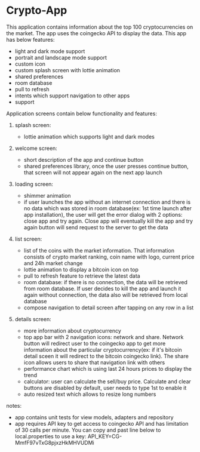 # Crypto-App

This application contains information about the top 100 cryptocurrencies on the market. The app uses the coingecko API to display the data.
This app has below features:
- light and dark mode support
- portrait and landscape mode support
- custom icon
- custom splash screen with lottie animation
- shared preferences
- room database
- pull to refresh
- intents which support navigation to other apps
- support 

Application screens contain below functionality and features:
1. splash screen:
   - lottie animation which supports light and dark modes
2. welcome screen:
   - short description of the app and continue button
   - shared preferences library, once the user presses continue button, that screen will not appear again on the next app launch
3. loading screen:
   - shimmer animation
   - if user launches the app without an internet connection and there is no data which was stored in room database(ex: 1st time launch after app installation), the user will get the error dialog with 2 options: close app and try again. Close app will eventually kill the app and try again button will send request to the server to get the data

4. list screen:     
    - list of the coins with the market information. That information consists of crypto market ranking, coin name with logo, current price and 24h market change
    - lottie animation to display a bitcoin icon on top
    - pull to refresh feature to retrieve the latest data
    - room database: if there is no connection, the data will be retrieved from room database. If user decides to kill the app and launch it again without connection, the data also will be retrieved from local database
    - compose navigation to detail screen after tapping on any row in a list

5. details screen:
    - more information about cryptocurrency  
    - top app bar with 2 navigation icons: network and share. Network button will redirect user to the coingecko app to get more information about the particular cryptocurrency(ex: if it's bitcoin detail sceen it will redirect to the bitcoin coingecko link). The share icon allows users to share that navigation link with others
    - performance chart which is using last 24 hours prices to display the trend
    - calculator: user can calculate the sell/buy price. Calculate and clear buttons are disabled by default, user needs to type 1st to enable it
    - auto resized text which allows to resize long numbers

notes: 
- app contains unit tests for view models, adapters and repository
- app requires API key to get access to coingecko API and has limitation of 30 calls per minute. You can copy and past line below to local.properties to use a key:
API_KEY=CG-MmfF97vTxG8pjxzHkMHVUDMi
